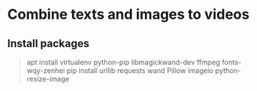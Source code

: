 # Combine texts and images to videos

## Install packages
> apt install virtualenv python-pip libmagickwand-dev ffmpeg fonts-wqy-zenhei
> pip install urllib requests wand Pillow imageio python-resize-image
